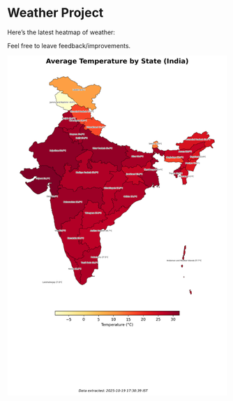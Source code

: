 # Weather Project

Here’s the latest heatmap of weather:

Feel free to leave feedback/improvements.

![India Heatmap](docs/assets/india_heatmap.png?v=F4D2E9)
